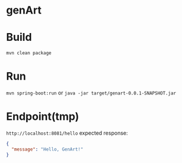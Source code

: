 # genArt


# Build
```mvn clean package```


# Run 
`mvn spring-boot:run`
or
`java -jar target/genart-0.0.1-SNAPSHOT.jar`

# Endpoint(tmp)
`http://localhost:8081/hello`
expected response:
```json
{
  "message": "Hello, GenArt!"
}
```